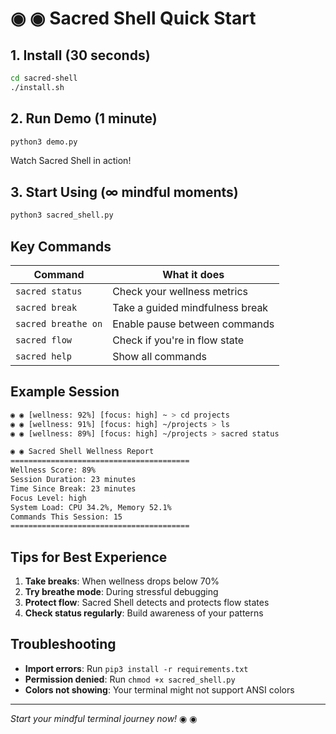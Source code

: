 # ◉ ◉ Sacred Shell Quick Start

## 1. Install (30 seconds)
```bash
cd sacred-shell
./install.sh
```

## 2. Run Demo (1 minute)
```bash
python3 demo.py
```
Watch Sacred Shell in action!

## 3. Start Using (∞ mindful moments)
```bash
python3 sacred_shell.py
```

## Key Commands

| Command | What it does |
|---------|--------------|
| `sacred status` | Check your wellness metrics |
| `sacred break` | Take a guided mindfulness break |
| `sacred breathe on` | Enable pause between commands |
| `sacred flow` | Check if you're in flow state |
| `sacred help` | Show all commands |

## Example Session

```bash
◉ ◉ [wellness: 92%] [focus: high] ~ > cd projects
◉ ◉ [wellness: 91%] [focus: high] ~/projects > ls
◉ ◉ [wellness: 89%] [focus: high] ~/projects > sacred status

◉ ◉ Sacred Shell Wellness Report
========================================
Wellness Score: 89%
Session Duration: 23 minutes
Time Since Break: 23 minutes
Focus Level: high
System Load: CPU 34.2%, Memory 52.1%
Commands This Session: 15
========================================
```

## Tips for Best Experience

1. **Take breaks**: When wellness drops below 70%
2. **Try breathe mode**: During stressful debugging
3. **Protect flow**: Sacred Shell detects and protects flow states
4. **Check status regularly**: Build awareness of your patterns

## Troubleshooting

- **Import errors**: Run `pip3 install -r requirements.txt`
- **Permission denied**: Run `chmod +x sacred_shell.py`
- **Colors not showing**: Your terminal might not support ANSI colors

---

*Start your mindful terminal journey now!* ◉ ◉